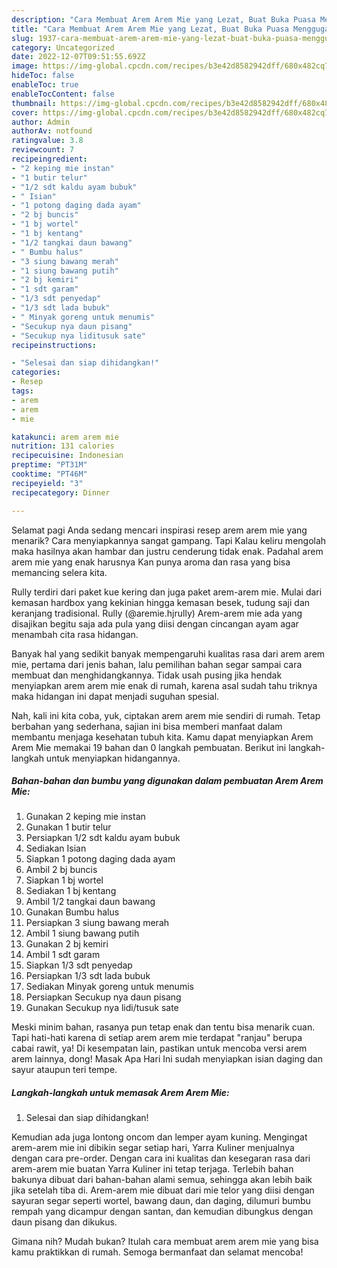 ```yaml
---
description: "Cara Membuat Arem Arem Mie yang Lezat, Buat Buka Puasa Menggugah Selera"
title: "Cara Membuat Arem Arem Mie yang Lezat, Buat Buka Puasa Menggugah Selera"
slug: 1937-cara-membuat-arem-arem-mie-yang-lezat-buat-buka-puasa-menggugah-selera
category: Uncategorized
date: 2022-12-07T09:51:55.692Z
image: https://img-global.cpcdn.com/recipes/b3e42d8582942dff/680x482cq70/arem-arem-mie-foto-resep-utama.jpg
hideToc: false
enableToc: true
enableTocContent: false
thumbnail: https://img-global.cpcdn.com/recipes/b3e42d8582942dff/680x482cq70/arem-arem-mie-foto-resep-utama.jpg
cover: https://img-global.cpcdn.com/recipes/b3e42d8582942dff/680x482cq70/arem-arem-mie-foto-resep-utama.jpg
author: Admin
authorAv: notfound
ratingvalue: 3.8
reviewcount: 7
recipeingredient:
- "2 keping mie instan"
- "1 butir telur"
- "1/2 sdt kaldu ayam bubuk"
- " Isian"
- "1 potong daging dada ayam"
- "2 bj buncis"
- "1 bj wortel"
- "1 bj kentang"
- "1/2 tangkai daun bawang"
- " Bumbu halus"
- "3 siung bawang merah"
- "1 siung bawang putih"
- "2 bj kemiri"
- "1 sdt garam"
- "1/3 sdt penyedap"
- "1/3 sdt lada bubuk"
- " Minyak goreng untuk menumis"
- "Secukup nya daun pisang"
- "Secukup nya liditusuk sate"
recipeinstructions:

- "Selesai dan siap dihidangkan!"
categories:
- Resep
tags:
- arem
- arem
- mie

katakunci: arem arem mie 
nutrition: 131 calories
recipecuisine: Indonesian
preptime: "PT31M"
cooktime: "PT46M"
recipeyield: "3"
recipecategory: Dinner

---
```



Selamat pagi Anda sedang mencari inspirasi resep arem arem mie yang menarik? Cara menyiapkannya sangat gampang. Tapi Kalau keliru mengolah maka hasilnya akan hambar dan justru cenderung tidak enak. Padahal arem arem mie yang enak harusnya Kan punya aroma dan rasa yang bisa memancing selera kita.


Rully terdiri dari paket kue kering dan juga paket arem-arem mie. Mulai dari kemasan hardbox yang kekinian hingga kemasan besek, tudung saji dan keranjang tradisional. Rully (@aremie.hjrully) Arem-arem mie ada yang disajikan begitu saja ada pula yang diisi dengan cincangan ayam agar menambah cita rasa hidangan.

Banyak hal yang sedikit banyak mempengaruhi kualitas rasa dari arem arem mie, pertama dari jenis bahan, lalu pemilihan bahan segar sampai cara membuat dan menghidangkannya. Tidak usah pusing jika hendak menyiapkan arem arem mie enak di rumah, karena asal sudah tahu triknya maka hidangan ini dapat menjadi suguhan spesial.


Nah, kali ini kita coba, yuk, ciptakan arem arem mie sendiri di rumah. Tetap berbahan yang sederhana, sajian ini bisa memberi manfaat dalam membantu menjaga kesehatan tubuh kita. Kamu dapat menyiapkan Arem Arem Mie memakai 19 bahan dan 0 langkah pembuatan. Berikut ini langkah-langkah untuk menyiapkan hidangannya.

<!--inarticleads1-->

##### Bahan-bahan dan bumbu yang digunakan dalam pembuatan Arem Arem Mie:

1. Gunakan 2 keping mie instan
1. Gunakan 1 butir telur
1. Persiapkan 1/2 sdt kaldu ayam bubuk
1. Sediakan  Isian
1. Siapkan 1 potong daging dada ayam
1. Ambil 2 bj buncis
1. Siapkan 1 bj wortel
1. Sediakan 1 bj kentang
1. Ambil 1/2 tangkai daun bawang
1. Gunakan  Bumbu halus
1. Persiapkan 3 siung bawang merah
1. Ambil 1 siung bawang putih
1. Gunakan 2 bj kemiri
1. Ambil 1 sdt garam
1. Siapkan 1/3 sdt penyedap
1. Persiapkan 1/3 sdt lada bubuk
1. Sediakan  Minyak goreng untuk menumis
1. Persiapkan Secukup nya daun pisang
1. Gunakan Secukup nya lidi/tusuk sate


Meski minim bahan, rasanya pun tetap enak dan tentu bisa menarik cuan. Tapi hati-hati karena di setiap arem arem mie terdapat &#34;ranjau&#34; berupa cabai rawit, ya! Di kesempatan lain, pastikan untuk mencoba versi arem arem lainnya, dong! Masak Apa Hari Ini sudah menyiapkan isian daging dan sayur ataupun teri tempe. 

<!--inarticleads2-->

##### Langkah-langkah untuk memasak Arem Arem Mie:


1. Selesai dan siap dihidangkan!

Kemudian ada juga lontong oncom dan lemper ayam kuning. Mengingat arem-arem mie ini dibikin segar setiap hari, Yarra Kuliner menjualnya dengan cara pre-order. Dengan cara ini kualitas dan kesegaran rasa dari arem-arem mie buatan Yarra Kuliner ini tetap terjaga. Terlebih bahan bakunya dibuat dari bahan-bahan alami semua, sehingga akan lebih baik jika setelah tiba di. Arem-arem mie dibuat dari mie telor yang diisi dengan sayuran segar seperti wortel, bawang daun, dan daging, dilumuri bumbu rempah yang dicampur dengan santan, dan kemudian dibungkus dengan daun pisang dan dikukus. 

Gimana nih? Mudah bukan? Itulah cara membuat arem arem mie yang bisa kamu praktikkan di rumah. Semoga bermanfaat dan selamat mencoba!
